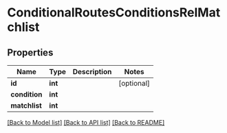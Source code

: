 # ConditionalRoutesConditionsRelMatchlist

## Properties
Name | Type | Description | Notes
------------ | ------------- | ------------- | -------------
**id** | **int** |  | [optional] 
**condition** | **int** |  | 
**matchlist** | **int** |  | 

[[Back to Model list]](../README.md#documentation-for-models) [[Back to API list]](../README.md#documentation-for-api-endpoints) [[Back to README]](../README.md)


